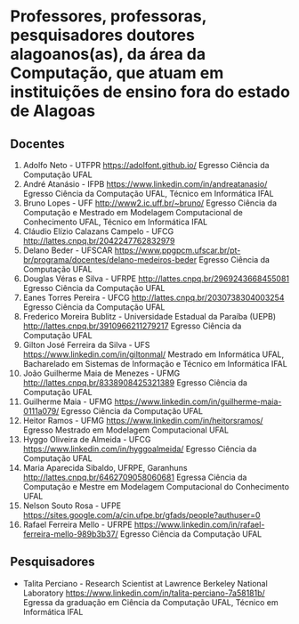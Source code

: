 # Professores, professoras, pesquisadores doutores alagoanos(as), da área da Computação, que atuam em instituições de ensino fora do estado de Alagoas


## Docentes

1. Adolfo Neto - UTFPR <https://adolfont.github.io/> Egresso Ciência da Computação UFAL
1. André Atanásio - IFPB <https://www.linkedin.com/in/andreatanasio/> Egresso Ciência da Computação UFAL, Técnico em Informática IFAL
1. Bruno Lopes - UFF <http://www2.ic.uff.br/~bruno/> Egresso Ciência da Computação e Mestrado em Modelagem Computacional de Conhecimento UFAL, Técnico em Informática IFAL
1. Cláudio Elízio Calazans Campelo - UFCG <http://lattes.cnpq.br/2042247762832979>
1. Delano Beder - UFSCAR <https://www.ppgpcm.ufscar.br/pt-br/programa/docentes/delano-medeiros-beder> Egresso Ciência da Computação UFAL
1. Douglas Véras e Silva - UFRPE <http://lattes.cnpq.br/2969243668455081> Egresso Ciência da Computação UFAL
1. Eanes Torres Pereira - UFCG <http://lattes.cnpq.br/2030738304003254> Egresso Ciência da Computação UFAL
1. Frederico Moreira Bublitz - Universidade Estadual da Paraíba (UEPB) <http://lattes.cnpq.br/3910966211279217> Egresso Ciência da Computação UFAL
1. Gilton José Ferreira da Silva - UFS <https://www.linkedin.com/in/giltonmal/>  Mestrado em Informática UFAL, Bacharelado em Sistemas de Informação e Técnico em Informática IFAL
1. João Guilherme Maia de Menezes - UFMG <http://lattes.cnpq.br/8338908425321389> Egresso Ciência da Computação UFAL
1. Guilherme Maia - UFMG <https://www.linkedin.com/in/guilherme-maia-0111a079/> Egresso Ciência da Computação UFAL
1. Heitor Ramos - UFMG <https://www.linkedin.com/in/heitorsramos/> Egresso Mestrado em Modelagem Computacional UFAL
1. Hyggo Oliveira de Almeida - UFCG <https://www.linkedin.com/in/hyggoalmeida/> Egresso Ciência da Computação UFAL
1. Maria Aparecida Sibaldo, UFRPE, Garanhuns <http://lattes.cnpq.br/6462709058060681> Egressa Ciência da Computação e Mestre em Modelagem Computacional do Conhecimento UFAL
1. Nelson Souto Rosa - UFPE <https://sites.google.com/a/cin.ufpe.br/gfads/people?authuser=0>
1. Rafael Ferreira Mello - UFRPE <https://www.linkedin.com/in/rafael-ferreira-mello-989b3b37/> Egresso Ciência da Computação UFAL

## Pesquisadores

- Talita Perciano - Research Scientist at Lawrence Berkeley National Laboratory <https://www.linkedin.com/in/talita-perciano-7a58181b/> Egressa da graduação em Ciência da Computação UFAL, Técnico em Informática IFAL

<!-- 





-->
